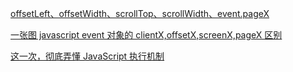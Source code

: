 [offsetLeft、offsetWidth、scrollTop、scrollWidth、event.pageX](https://juejin.cn/post/6844903586204221447)

[一张图 javascript event 对象的 clientX,offsetX,screenX,pageX 区别](https://juejin.cn/post/6844903874751397895)

[这一次，彻底弄懂 JavaScript 执行机制](https://juejin.cn/post/6844903512845860872)
